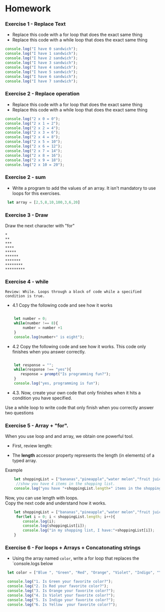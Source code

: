# Homework

### Exercise 1 - Replace Text

- Replace this code with a for loop that does the exact same thing
- Replace this code with a while loop that does the exact same thing

```javascript
console.log("I have 0 sandwich");
console.log("I have 1 sandwich");
console.log("I have 2 sandwich");
console.log("I have 3 sandwich");
console.log("I have 4 sandwich");
console.log("I have 5 sandwich");
console.log("I have 6 sandwich");
console.log("I have 7 sandwich");
```


### Exercise 2 - Replace operation

- Replace this code with a for loop that does the exact same thing
- Replace this code with a while loop that does the exact same thing

```javascript
console.log("2 x 0 = 0");
console.log("2 x 1 = 2");
console.log("2 x 2 = 4");
console.log("2 x 3 = 6");
console.log("2 x 4 = 8");
console.log("2 x 5 = 10");
console.log("2 x 6 = 12");
console.log("2 x 7 = 14");
console.log("2 x 8 = 16");
console.log("2 x 9 = 18");
console.log("2 x 10 = 20");
```

### Exercise 2 - sum

 - Write a program to add the values of an array.
It isn't mandatory to use loops for this exercises.


```javascript
 let array = [2,5,8,10,100,3,6,20]
```

### Exercise 3 - Draw
Draw the next character with "for"
```
*
**
***
****
*****
******
*******
********
*********
```

### Exercise 4 - while
    Review: While. Loops through a block of code while a specified condition is true.

- 4.1 Copy the following code and see how it works
```javascript

    let number = 0;
    while(number !== 8){
        number = number +1
    }
    console.log(number+" is eight");
```


- 4.2 Copy the following code and see how it works.
This code only finishes when you answer correctly.
```javascript

    let response = "";
    while(response !== "yes"){
       response = prompt("Is programming fun?");
    }
    console.log("yes, programming is fun");
```

- 4.3. Now, create your own code that only finishes when it hits a condition you have specified.

Use a while loop to write code that only finish when you correctly answer two questions

### Exercise 5 - Array + "for".	
 When you use loop and and array, we obtain one powerful tool.	

 - First, review length:	

 - The **length** accessor property represents the length (in elements) of a typed array.	

 Example	
```javascript	
    let shoppingList = ["bananas","pineapple","water melon","fruit juice"];	
     //show you have 4 items in the shopping list.	
    console.log("you have "+shoppingList.length+" items in the shopping list.");	
```	

 Now, you can use length with loops.	
Copy the next code and understand how it works.	
```javascript	
    let shoppingList = ["bananas","pineapple","water melon","fruit juice"];	
     for(let i = 0; i < shoppingList.length; i++){	
        console.log(i);	
        console.log(shoppingList[i]);	
        console.log("in my shopping list, I have:"+shoppingList[i]);	
    }	
```

### Exercise 6 - For loops + Arrays + Concatonating strings

- Using the array named `color`, write a for loop that replaces the `console.logs below
```javascript
 let color = ["Blue ", "Green", "Red", "Orange", "Violet", "Indigo", "Yellow "];

```

```javascript
 console.log("1. Is Green your favorite color?");
 console.log("2. Is Red your favorite color?");
 console.log("3. Is Orange your favorite color?");
 console.log("4. Is Violet your favorite color?");
 console.log("5. Is Indigo your favorite color?");
 console.log("6. Is Yellow  your favorite color?");
```

